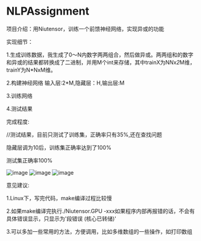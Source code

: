 # NLPAssignment

项目介绍：用Niutensor，训练一个前馈神经网络，实现异或的功能

实现细节：

1.生成训练数据，我生成了0～N内数字两两组合，然后做异或。两两组和的数字和异或的结果都转换成了二进制，并用M个int来存储，其中trainX为N*Nx2*M维，trainY为N*NxM维。

2.构建神经网络 输入层:2*M,隐藏层：H,输出层:M

3.训练网络

4.测试结果


完成程度:

//测试结果，目前只测试了训练集，正确率只有35%,还在查找问题

隐藏层调为10后，训练集正确率达到了100%

测试集正确率100%

![image](https://github.com/sarsbug/NLPAssignment/tree/master/results/1.png)
![image](https://github.com/sarsbug/NLPAssignment/tree/master/results/2.png)
![image](https://github.com/sarsbug/NLPAssignment/tree/master/results/3.png)



意见建议:

1.Linux下，写完代码，make编译过程比较慢

2.如果make编译完执行./Niutensor.GPU -xxx如果程序内部再报错的话，不会有具体错误显示，只显示为'段错误 (核心已转储)'

3.可以多加一些常用的方法，方便调用，比如多维数组的一些操作，如打印数组
